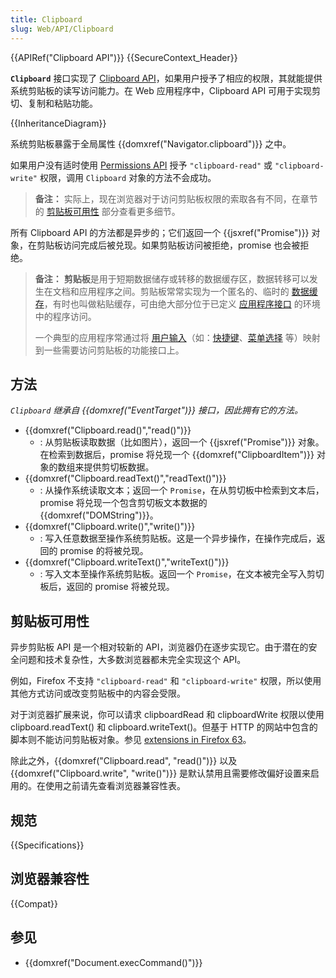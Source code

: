 ```yaml
---
title: Clipboard
slug: Web/API/Clipboard
---
```


{{APIRef("Clipboard API")}} {{SecureContext_Header}}

**`Clipboard`** 接口实现了 [Clipboard API](/zh-CN/docs/Web/API/Clipboard_API)，如果用户授予了相应的权限，其就能提供系统剪贴板的读写访问能力。在 Web 应用程序中，Clipboard API 可用于实现剪切、复制和粘贴功能。

{{InheritanceDiagram}}

系统剪贴板暴露于全局属性 {{domxref("Navigator.clipboard")}} 之中。

如果用户没有适时使用 [Permissions API](/zh-CN/docs/Web/API/Permissions_API) 授予 `"clipboard-read"` 或 `"clipboard-write"` 权限，调用 `Clipboard` 对象的方法不会成功。

> **备注：** 实际上，现在浏览器对于访问剪贴板权限的索取各有不同，在章节的 [剪贴板可用性](#剪贴板可用性) 部分查看更多细节。

所有 Clipboard API 的方法都是异步的；它们返回一个 {{jsxref("Promise")}} 对象，在剪贴板访问完成后被兑现。如果剪贴板访问被拒绝，promise 也会被拒绝。

> **备注：** **剪贴板**是用于短期数据储存或转移的数据缓存区，数据转移可以发生在文档和应用程序之间。剪贴板常常实现为一个匿名的、临时的 [数据缓存](https://zh.wikipedia.org/wiki/緩衝器)，有时也叫做粘贴缓存，可由绝大部分位于已定义 [应用程序接口](https://zh.wikipedia.org/wiki/应用程序接口) 的环境中的程序访问。
>
> 一个典型的应用程序常通过将 [用户输入](https://zh.wikipedia.org/wiki/I/O)（如：[快捷键](https://zh.wikipedia.org/wiki/快捷键)、[菜单选择](https://zh.wikipedia.org/wiki/選單) 等）映射到一些需要访问剪贴板的功能接口上。

## 方法

_`Clipboard` 继承自 {{domxref("EventTarget")}} 接口，因此拥有它的方法。_

- {{domxref("Clipboard.read()","read()")}}
  - : 从剪贴板读取数据（比如图片），返回一个 {{jsxref("Promise")}} 对象。在检索到数据后，promise 将兑现一个 {{domxref("ClipboardItem")}} 对象的数组来提供剪切板数据。
- {{domxref("Clipboard.readText()","readText()")}}
  - : 从操作系统读取文本；返回一个 `Promise`，在从剪切板中检索到文本后，promise 将兑现一个包含剪切板文本数据的 {{domxref("DOMString")}}。
- {{domxref("Clipboard.write()","write()")}}
  - : 写入任意数据至操作系统剪贴板。这是一个异步操作，在操作完成后，返回的 promise 的将被兑现。
- {{domxref("Clipboard.writeText()","writeText()")}}
  - : 写入文本至操作系统剪贴板。返回一个 `Promise`，在文本被完全写入剪切板后，返回的 promise 将被兑现。

## 剪贴板可用性

异步剪贴板 API 是一个相对较新的 API，浏览器仍在逐步实现它。由于潜在的安全问题和技术复杂性，大多数浏览器都未完全实现这个 API。

例如，Firefox 不支持 `"clipboard-read"` 和 `"clipboard-write"` 权限，所以使用其他方式访问或改变剪贴板中的内容会受限。

对于浏览器扩展来说，你可以请求 clipboardRead 和 clipboardWrite 权限以使用 clipboard.readText() 和 clipboard.writeText()。但基于 HTTP 的网站中包含的脚本则不能访问剪贴板对象。参见 [extensions in Firefox 63](https://blog.mozilla.org/addons/2018/08/31/extensions-in-firefox-63/)。

除此之外，{{domxref("Clipboard.read", "read()")}} 以及 {{domxref("Clipboard.write", "write()")}} 是默认禁用且需要修改偏好设置来启用的。在使用之前请先查看浏览器兼容性表。

## 规范

{{Specifications}}

## 浏览器兼容性

{{Compat}}

## 参见

- {{domxref("Document.execCommand()")}}
